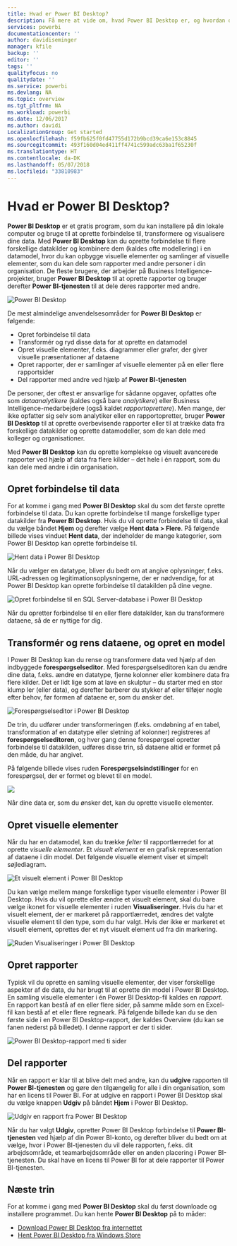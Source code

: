 ```yaml
---
title: Hvad er Power BI Desktop?
description: Få mere at vide om, hvad Power BI Desktop er, og hvordan du kan komme i gang med at bruge det
services: powerbi
documentationcenter: ''
author: davidiseminger
manager: kfile
backup: ''
editor: ''
tags: ''
qualityfocus: no
qualitydate: ''
ms.service: powerbi
ms.devlang: NA
ms.topic: overview
ms.tgt_pltfrm: NA
ms.workload: powerbi
ms.date: 12/06/2017
ms.author: davidi
LocalizationGroup: Get started
ms.openlocfilehash: f59fb625f0fd47755d172b9bcd39ca6e153c8845
ms.sourcegitcommit: 493f160d04ed411ff4741c599adc63ba1f65230f
ms.translationtype: HT
ms.contentlocale: da-DK
ms.lasthandoff: 05/07/2018
ms.locfileid: "33810983"
---
```

# <a name="what-is-power-bi-desktop"></a>Hvad er Power BI Desktop?

**Power BI Desktop** er et gratis program, som du kan installere på din lokale computer og bruge til at oprette forbindelse til, transformere og visualisere dine data. Med **Power BI Desktop** kan du oprette forbindelse til flere forskellige datakilder og kombinere dem (kaldes ofte modellering) i en datamodel, hvor du kan opbygge visuelle elementer og samlinger af visuelle elementer, som du kan dele som rapporter med andre personer i din organisation. De fleste brugere, der arbejder på Business Intelligence-projekter, bruger **Power BI Desktop** til at oprette rapporter og bruger derefter **Power BI-tjenesten** til at dele deres rapporter med andre.

![Power BI Desktop](media/desktop-what-is-desktop/what-is-desktop_01.png)

De mest almindelige anvendelsesområder for **Power BI Desktop** er følgende:

* Opret forbindelse til data
* Transformér og ryd disse data for at oprette en datamodel
* Opret visuelle elementer, f.eks. diagrammer eller grafer, der giver visuelle præsentationer af dataene
* Opret rapporter, der er samlinger af visuelle elementer på en eller flere rapportsider
* Del rapporter med andre ved hjælp af **Power BI-tjenesten**

De personer, der oftest er ansvarlige for sådanne opgaver, opfattes ofte som *dataanalytikere* (kaldes også bare *analytikere*) eller Business Intelligence-medarbejdere (også kaldet *rapportoprettere*). Men mange, der ikke opfatter sig selv som analytiker eller en rapportopretter, bruger **Power BI Desktop** til at oprette overbevisende rapporter eller til at trække data fra forskellige datakilder og oprette datamodeller, som de kan dele med kolleger og organisationer.

Med **Power BI Desktop** kan du oprette komplekse og visuelt avancerede rapporter ved hjælp af data fra flere kilder – det hele i én rapport, som du kan dele med andre i din organisation. 

## <a name="connect-to-data"></a>Opret forbindelse til data
For at komme i gang med **Power BI Desktop** skal du som det første oprette forbindelse til data. Du kan oprette forbindelse til mange forskellige typer datakilder fra **Power BI Desktop**. Hvis du vil oprette forbindelse til data, skal du vælge båndet **Hjem** og derefter vælge **Hent data > Flere**. På følgende billede vises vinduet **Hent data**, der indeholder de mange kategorier, som Power BI Desktop kan oprette forbindelse til.

![Hent data i Power BI Desktop](media/desktop-what-is-desktop/what-is-desktop_02.png)

Når du vælger en datatype, bliver du bedt om at angive oplysninger, f.eks. URL-adressen og legitimationsoplysningerne, der er nødvendige, for at Power BI Desktop kan oprette forbindelse til datakilden på dine vegne.

![Opret forbindelse til en SQL Server-database i Power BI Desktop](media/desktop-what-is-desktop/what-is-desktop_03.png)

Når du opretter forbindelse til en eller flere datakilder, kan du transformere dataene, så de er nyttige for dig.

## <a name="transform-and-clean-data-create-a-model"></a>Transformér og rens dataene, og opret en model

I Power BI Desktop kan du rense og transformere data ved hjælp af den indbyggede **forespørgselseditor**. Med forespørgselseditoren kan du ændre dine data, f.eks. ændre en datatype, fjerne kolonner eller kombinere data fra flere kilder. Det er lidt lige som at lave en skulptur – du starter med en stor klump ler (eller data), og derefter barberer du stykker af eller tilføjer nogle efter behov, før formen af dataene er, som du ønsker det. 

![Forespørgselseditor i Power BI Desktop](media/desktop-getting-started/designer_gsg_editquery.png)

De trin, du udfører under transformeringen (f.eks. omdøbning af en tabel, transformation af en datatype eller sletning af kolonner) registreres af **forespørgselseditoren**, og hver gang denne forespørgsel opretter forbindelse til datakilden, udføres disse trin, så dataene altid er formet på den måde, du har angivet.

På følgende billede vises ruden **Forespørgselsindstillinger** for en forespørgsel, der er formet og blevet til en model.

 ![](media/desktop-getting-started/shapecombine_querysettingsfinished.png)

Når dine data er, som du ønsker det, kan du oprette visuelle elementer. 

## <a name="create-visuals"></a>Opret visuelle elementer 

Når du har en datamodel, kan du trække *felter* til rapportlærredet for at oprette *visuelle elementer*. Et *visuelt element* er en grafisk repræsentation af dataene i din model. Det følgende visuelle element viser et simpelt søjlediagram. 

![Et visuelt element i Power BI Desktop](media/desktop-what-is-desktop/what-is-desktop_04.png)

Du kan vælge mellem mange forskellige typer visuelle elementer i Power BI Desktop. Hvis du vil oprette eller ændre et visuelt element, skal du bare vælge ikonet for visuelle elementer i ruden **Visualiseringer**. Hvis du har et visuelt element, der er markeret på rapportlærredet, ændres det valgte visuelle element til den type, som du har valgt. Hvis der ikke er markeret et visuelt element, oprettes der et nyt visuelt element ud fra din markering.

![Ruden Visualiseringer i Power BI Desktop](media/desktop-what-is-desktop/what-is-desktop_05.png)

## <a name="create-reports"></a>Opret rapporter

Typisk vil du oprette en samling visuelle elementer, der viser forskellige aspekter af de data, du har brugt til at oprette din model i Power BI Desktop. En samling visuelle elementer i én Power BI Desktop-fil kaldes en *rapport*. En rapport kan bestå af en eller flere sider, på samme måde som en Excel-fil kan bestå af et eller flere regneark. På følgende billede kan du se den første side i en Power BI Desktop-rapport, der kaldes Overview (du kan se fanen nederst på billedet). I denne rapport er der ti sider.

![Power BI Desktop-rapport med ti sider](media/desktop-what-is-desktop/what-is-desktop_01.png)

## <a name="share-reports"></a>Del rapporter

Når en rapport er klar til at blive delt med andre, kan du **udgive** rapporten til **Power BI-tjenesten** og gøre den tilgængelig for alle i din organisation, som har en licens til Power BI. For at udgive en rapport i Power BI Desktop skal du vælge knappen **Udgiv** på båndet **Hjem** i Power BI Desktop.

![Udgiv en rapport fra Power BI Desktop](media/desktop-what-is-desktop/what-is-desktop_06.png)

Når du har valgt **Udgiv**, opretter Power BI Desktop forbindelse til **Power BI-tjenesten** ved hjælp af din Power BI-konto, og derefter bliver du bedt om at vælge, hvor i Power BI-tjenesten du vil dele rapporten, f.eks. dit arbejdsområde, et teamarbejdsområde eller en anden placering i Power BI-tjenesten. Du skal have en licens til Power BI for at dele rapporter til Power BI-tjenesten.


## <a name="next-steps"></a>Næste trin

For at komme i gang med **Power BI Desktop** skal du først downloade og installere programmet. Du kan hente **Power BI Desktop** på to måder:

* [Download Power BI Desktop fra internettet](desktop-get-the-desktop.md)
* [Hent Power BI Desktop fra Windows Store](http://aka.ms/pbidesktopstore)
